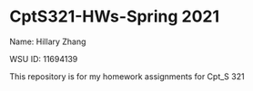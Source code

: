 # CptS321-HWs-Spring 2021

Name: Hillary Zhang

WSU ID: 11694139

This repository is for my homework assignments for Cpt_S 321

